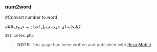 ### num2word
#Convert number to word

###کتابخانه ای جهت تبدیل اعداد به حروف

```
SEE index.php
```

> **NOTE:** This page has been written and published with [Reza Mohiti](http://rezamohiti.ir/ "Reza Mohiti").